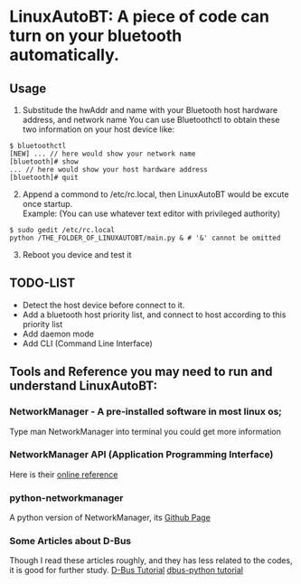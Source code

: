 # LinuxAutoBT: A piece of code can turn on your bluetooth automatically.

## Usage
1. Substitude the hwAddr and name with your Bluetooth host hardware address, and network name
You can use Bluetoothctl to obtain these two information on your host device like:  
```
$ bluetoothctl
[NEW] ... // here would show your network name
[bluetooth]# show
... // here would show your host hardware address
[bluetooth]# quit
```
2. Append a commond to /etc/rc.local, then LinuxAutoBT would be excute once startup.  
Example: (You can use whatever text editor with privileged authority)  
```
$ sudo gedit /etc/rc.local
python /THE_FOLDER_OF_LINUXAUTOBT/main.py & # '&' cannot be omitted 
```
3. Reboot you device and test it

## TODO-LIST
- Detect the host device before connect to it.
- Add a bluetooth host priority list, and connect to host according to this priority list
- Add daemon mode
- Add CLI (Command Line Interface)

## Tools and Reference you may need to run and understand LinuxAutoBT:
### NetworkManager - A pre-installed software in most linux os;
Type man NetworkManager into terminal you could get more information
### NetworkManager API (Application Programming Interface)
Here is their [online reference](https://developer.gnome.org/NetworkManager/1.2/spec.html)
### python-networkmanager
A python version of NetworkManager, its [Github Page](https://github.com/seveas/python-networkmanager)
### Some Articles about D-Bus
Though I read these articles roughly, and they has less related to the codes, it is good for further study.
[D-Bus Tutorial](https://dbus.freedesktop.org/doc/dbus-tutorial.html)
[dbus-python tutorial](https://dbus.freedesktop.org/doc/dbus-python/tutorial.html)
